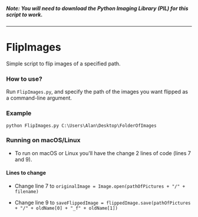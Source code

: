 ##### Note: You will need to download the Python Imaging Library (PIL) for this script to work.
---
# FlipImages
Simple script to flip images of a specified path.

### How to use?
Run ```FlipImages.py```, and specify the path of the images you want flipped as a command-line argument.

### Example
```python FlipImages.py C:\Users\Alan\Desktop\FolderOfImages```

### Running on macOS/Linux
- To run on macOS or Linux you'll have the change 2 lines of code (lines 7 and 9).

#### Lines to change

- Change line 7 to ```originalImage = Image.open(pathOfPictures + "/" + filename)```

- Change line 9 to ```saveFlippedImage = flippedImage.save(pathOfPictures + "/" + oldName[0] + "_f" + oldName[1])```
